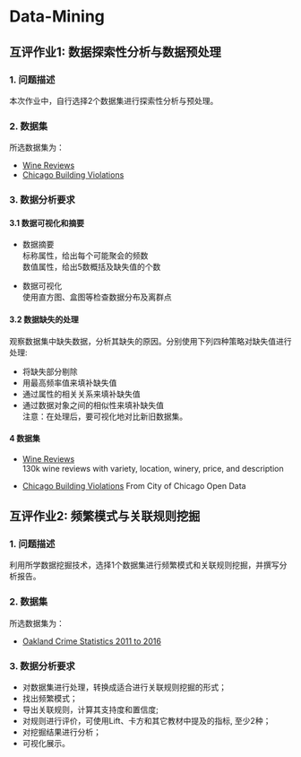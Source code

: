 # Data-Mining

## 互评作业1: 数据探索性分析与数据预处理
### 1. 问题描述
本次作业中，自行选择2个数据集进行探索性分析与预处理。
### 2. 数据集
所选数据集为：<br>  
* [Wine Reviews](https://www.kaggle.com/zynicide/wine-reviews)
* [Chicago Building Violations](https://www.kaggle.com/chicago/chicago-building-violations)

### 3. 数据分析要求
#### 3.1 数据可视化和摘要
* 数据摘要<br> 
标称属性，给出每个可能聚会的频数<br> 
数值属性，给出5数概括及缺失值的个数<br> 

* 数据可视化<br> 
使用直方图、盒图等检查数据分布及离群点<br> 

#### 3.2 数据缺失的处理
观察数据集中缺失数据，分析其缺失的原因。分别使用下列四种策略对缺失值进行处理:<br> 

* 将缺失部分剔除
* 用最高频率值来填补缺失值
* 通过属性的相关关系来填补缺失值
* 通过数据对象之间的相似性来填补缺失值<br> 
注意：在处理后，要可视化地对比新旧数据集。<br> 

#### 4 数据集
* [Wine Reviews](https://www.kaggle.com/zynicide/wine-reviews) <br> 
130k wine reviews with variety, location, winery, price, and description<br> 

* [Chicago Building Violations](https://www.kaggle.com/chicago/chicago-building-violations)
From City of Chicago Open Data

## 互评作业2: 频繁模式与关联规则挖掘
### 1. 问题描述
利用所学数据挖掘技术，选择1个数据集进行频繁模式和关联规则挖掘，并撰写分析报告。
### 2. 数据集
所选数据集为：<br>  
* [Oakland Crime Statistics 2011 to 2016](https://www.kaggle.com/cityofoakland/oakland-crime-statistics-2011-to-2016)
### 3. 数据分析要求
* 对数据集进行处理，转换成适合进行关联规则挖掘的形式；
* 找出频繁模式；
* 导出关联规则，计算其支持度和置信度;
* 对规则进行评价，可使用Lift、卡方和其它教材中提及的指标, 至少2种；
* 对挖掘结果进行分析；
* 可视化展示。


